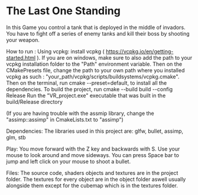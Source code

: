 # The Last One Standing

In this Game you control a tank that is deployed in the middle of invadors. You have to fight off a series of enemy tanks and kill their boss by shooting your weapon.


How to run :
Using vcpkg: install vcpkg ( https://vcpkg.io/en/getting-started.html ).
If you are on windows, make sure to also add the path to your vcpkg installation folder to the "Path" environment variable. 
Then on the CMakePresets file, change the path to your own path where you installed vcpkg as such : "your_path/vcpkg/scripts/buildsystems/vcpkg.cmake". 
Then on the terminal, run cmake --preset=default, to install all the dependencies.
To build the project, run cmake --build build --config Release
Run the "VR_project.exe" executable that was built in the build/Release directory 

(If you are having trouble with the assmip library, change the "assimp::assimp" in CmakeLists.txt to "assimp")

Dependencies: 
The libraries used in this project are:
glfw, bullet, assimp, glm, stb

Play:
You move forward with the Z key and backwards with S. Use your mouse to look around and move sideways. 
You can press Space bar to jump and left click on your mouse to shoot a bullet.

Files:
The source code, shaders objects and textures are in the project folder. 
The textures for every object are in the object folder aswell usually alongside them except for the cubemap which is in the textures folder.
